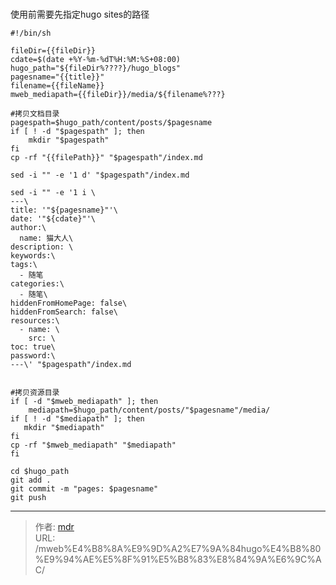 # 


使用前需要先指定hugo sites的路径
```
#!/bin/sh

fileDir={{fileDir}}
cdate=$(date +%Y-%m-%dT%H:%M:%S+08:00)
hugo_path="${fileDir%????}/hugo_blogs"
pagesname="{{title}}"
filename={{fileName}}
mweb_mediapath={{fileDir}}/media/${filename%???}

#拷贝文档目录
pagespath=$hugo_path/content/posts/$pagesname
if [ ! -d "$pagespath" ]; then
    mkdir "$pagespath"
fi
cp -rf "{{filePath}}" "$pagespath"/index.md

sed -i "" -e '1 d' "$pagespath"/index.md

sed -i "" -e '1 i \
---\
title: '"${pagesname}"'\
date: '"${cdate}"'\
author:\
  name: 猫大人\
description: \
keywords:\
tags:\
  - 随笔
categories:\
  - 随笔\
hiddenFromHomePage: false\
hiddenFromSearch: false\
resources:\
  - name: \
    src: \
toc: true\
password:\
---\' "$pagespath"/index.md


#拷贝资源目录
if [ -d "$mweb_mediapath" ]; then
    mediapath=$hugo_path/content/posts/"$pagesname"/media/
if [ ! -d "$mediapath" ]; then
   mkdir "$mediapath"
fi
cp -rf "$mweb_mediapath" "$mediapath"
fi

cd $hugo_path
git add .
git commit -m "pages: $pagesname"
git push

```

---

> 作者: [mdr](https://github.com/mdr668)  
> URL: /mweb%E4%B8%8A%E9%9D%A2%E7%9A%84hugo%E4%B8%80%E9%94%AE%E5%8F%91%E5%B8%83%E8%84%9A%E6%9C%AC/  

